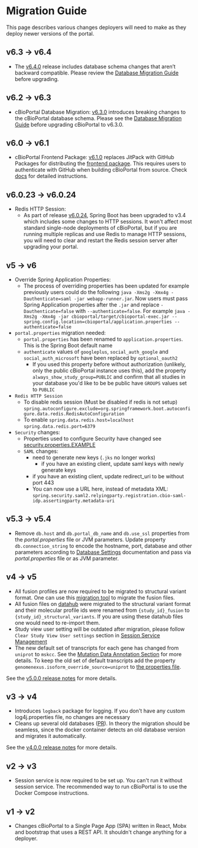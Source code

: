 # Migration Guide

This page describes various changes deployers will need to make as they deploy newer versions of the portal.

## v6.3 -> v6.4
- The [v6.4.0](https://github.com/cBioPortal/cbioportal/releases/tag/v6.4.0) release includes database schema changes that aren’t backward compatible. Please review the [Database Migration Guide](https://docs.cbioportal.org/updating-your-cbioportal-installation/#running-the-migration-script) before upgrading.

## v6.2 -> v6.3
- cBioPortal Database Migration: [v6.3.0](https://github.com/cBioPortal/cbioportal/releases/tag/v6.3.0) introduces breaking changes to the cBioPortal database schema. Please see the [Database Migration Guide](https://docs.cbioportal.org/updating-your-cbioportal-installation/#running-the-migration-script) before upgrading cBioPortal to v6.3.0.

## v6.0 -> v6.1
- cBioPortal Frontend Package: [v6.1.0](https://github.com/cBioPortal/cbioportal/releases/tag/v6.1.0) replaces JitPack with GitHub Packages for distributing the [frontend package](https://github.com/orgs/cBioPortal/packages?repo_name=cbioportal-frontend). This requires users to authenticate with GitHub when building cBioPortal from source. Check [docs](https://docs.cbioportal.org/deployment/deploy-without-docker/build-from-source/) for detailed instructions.

## v6.0.23 -> v6.0.24

- Redis HTTP Session:
    - As part of release [v6.0.24](https://github.com/cBioPortal/cbioportal/releases/tag/v6.0.24), Spring Boot has been upgraded to v3.4 which includes some changes to HTTP sessions. It won't affect most standard single-node deployments of cBioPortal, but if you are running multiple replicas and use Redis to manage HTTP sessions, you will need to clear and restart the Redis session server after upgrading your portal. 

## v5 -> v6

- Override Spring Application Properties:
  - The process of overriding properties has been updated for example previously users could do the following `java -Xms2g -Xmx4g -Dauthenticate=saml -jar webapp-runner.jar`.
  Now users must pass Spring Application properties after the `.jar` and replace `-Dauthenticate=false` with `--authenticate=false`. 
  For example `java -Xms2g -Xmx4g -jar cbioportal/target/cbioportal-exec.jar --spring.config.location=cbioportal/application.properties --authenticate=false`
- `portal.properties` migration needed:
  - `portal.properties` has been renamed to `application.properties`. This is the Spring Boot default name 
  - `authenticate` values of `googleplus`, `social_auth_google` and `social_auth_microsoft` have been replaced by `optional_oauth2`
    - If you used this property before without authorization (unlikely, only the public cBioPortal instance uses this), add the property `always_show_study_group=PUBLIC` and confirm  that all studies in your database you'd like to be be public have `GROUPS` values set to `PUBLIC`
- `Redis HTTP Session`
  - To disable redis session (Must be disabled if redis is not setup) `spring.autoconfigure.exclude=org.springframework.boot.autoconfigure.data.redis.RedisAutoConfiguration`
  - To enable `spring.data.redis.host=localhost` `spring.data.redis.port=6379`
- `Security` changes:
  - Properties used to configure Security have changed see [security.properties.EXAMPLE](deployment/customization/security.properties-Reference.md)
  - `SAML` changes:
    - need to generate new keys (`.jks` no longer works)
       - if you have an existing client, update saml keys with newly generate keys
    - if you have an existing client, update redirect_uri to be without port 443
    - You can now use a URL here, instead of metadata XML: `spring.security.saml2.relyingparty.registration.cbio-saml-idp.assertingparty.metadata-uri`

## v5.3 -> v5.4

- Remove `db.host` and `db.portal_db_name` and `db.use_ssl` properties from the _portal.properties_ file or JVM
  parameters. Update property `db.connection_string` to encode the hostname, port, database and other parameters
  according to [Database Settings](deployment/customization/portal.properties-Reference.md#Database-Settings) documentation and pass via
  _portal.properties_ file or as JVM parameter.

## v4 -> v5

- All fusion profiles are now required to be migrated to structural variant format. One can use
  this [migration tool](https://github.com/cBioPortal/datahub-study-curation-tools/tree/master/fusion-to-sv-converter)
  to migrate the fusion files.
- All fusion files on [datahub](https://github.com/cBioPortal/datahub) were migrated to the structural variant format
  and their molecular profile ids were renamed from `{study_id}_fusion` to `{study_id}_structural_variants`. If you are
  using these datahub files one would need to re-import them.
- Study view user setting will be outdated after migration, please follow `Clear Study View User settings` section
  in [Session Service Management](Session-Service-Management.md#Clear-Study-View-User-settings)
- The new default set of transcripts for each gene has changed from `uniprot` to `mskcc`. See
  the [Mutation Data Annotation Section](./mutation-data-transcript-annotation.md) for more details. To keep the old set
  of default transcripts add the property `genomenexus.isoform_override_source=uniprot`
  to [the properties file](https://docs.cbioportal.org/deployment/customization/portal.properties-reference/#properties).

See the [v5.0.0 release notes](https://github.com/cBioPortal/cbioportal/releases/tag/v5.0.0) for more details.

## v3 -> v4

- Introduces `logback` package for logging. If you don't have any custom log4j.properties file, no changes are necessary
- Cleans up several old databases ([PR](https://github.com/cBioPortal/cbioportal/pull/9360)). In theory the migration
  should be seamless, since the docker container detects an old database version and migrates it automatically.

See the [v4.0.0 release notes](https://github.com/cBioPortal/cbioportal/releases/tag/v4.0.0) for more details.

## v2 -> v3

- Session service is now required to be set up. You can't run it without session service. The recommended way to run
  cBioPortal is to use the Docker Compose instructions.

## v1 -> v2

- Changes cBioPortal to a Single Page App (SPA) written in React, Mobx and bootstrap that uses a REST API. It shouldn't
  change anything for a deployer.
